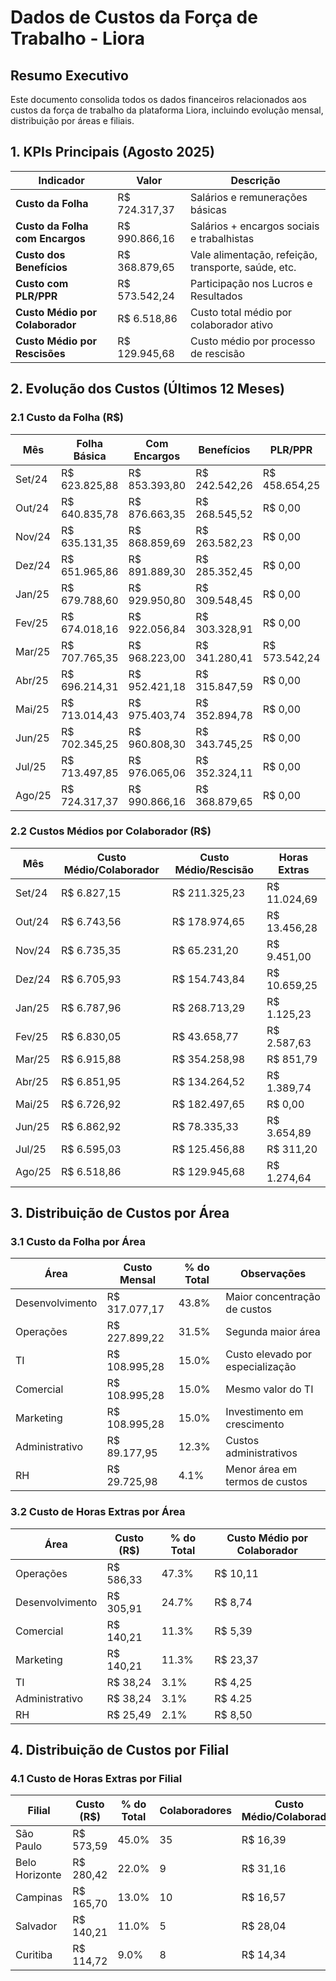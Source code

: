 # Dados de Custos da Força de Trabalho - Liora

## Resumo Executivo

Este documento consolida todos os dados financeiros relacionados aos custos da força de trabalho da plataforma Liora, incluindo evolução mensal, distribuição por áreas e filiais.

## 1. KPIs Principais (Agosto 2025)

| Indicador | Valor | Descrição |
|-----------|-------|-----------|
| **Custo da Folha** | R$ 724.317,37 | Salários e remunerações básicas |
| **Custo da Folha com Encargos** | R$ 990.866,16 | Salários + encargos sociais e trabalhistas |
| **Custo dos Benefícios** | R$ 368.879,65 | Vale alimentação, refeição, transporte, saúde, etc. |
| **Custo com PLR/PPR** | R$ 573.542,24 | Participação nos Lucros e Resultados |
| **Custo Médio por Colaborador** | R$ 6.518,86 | Custo total médio por colaborador ativo |
| **Custo Médio por Rescisões** | R$ 129.945,68 | Custo médio por processo de rescisão |

## 2. Evolução dos Custos (Últimos 12 Meses)

### 2.1 Custo da Folha (R$)

| Mês | Folha Básica | Com Encargos | Benefícios | PLR/PPR | Total |
|-----|--------------|--------------|------------|---------|-------|
| Set/24 | R$ 623.825,88 | R$ 853.393,80 | R$ 242.542,26 | R$ 458.654,25 | R$ 2.178.415,19 |
| Out/24 | R$ 640.835,78 | R$ 876.663,35 | R$ 268.545,52 | R$ 0,00 | R$ 1.785.044,65 |
| Nov/24 | R$ 635.131,35 | R$ 868.859,69 | R$ 263.582,23 | R$ 0,00 | R$ 1.767.573,27 |
| Dez/24 | R$ 651.965,86 | R$ 891.889,30 | R$ 285.352,45 | R$ 0,00 | R$ 1.828.207,61 |
| Jan/25 | R$ 679.788,60 | R$ 929.950,80 | R$ 309.548,45 | R$ 0,00 | R$ 1.919.287,85 |
| Fev/25 | R$ 674.018,16 | R$ 922.056,84 | R$ 303.328,91 | R$ 0,00 | R$ 1.899.403,91 |
| Mar/25 | R$ 707.765,35 | R$ 968.223,00 | R$ 341.280,41 | R$ 573.542,24 | R$ 2.590.811,00 |
| Abr/25 | R$ 696.214,31 | R$ 952.421,18 | R$ 315.847,59 | R$ 0,00 | R$ 1.965.470,08 |
| Mai/25 | R$ 713.014,43 | R$ 975.403,74 | R$ 352.894,78 | R$ 0,00 | R$ 2.041.312,95 |
| Jun/25 | R$ 702.345,25 | R$ 960.808,30 | R$ 343.745,25 | R$ 0,00 | R$ 1.997.898,80 |
| Jul/25 | R$ 713.497,85 | R$ 976.065,06 | R$ 352.324,11 | R$ 0,00 | R$ 2.041.886,02 |
| Ago/25 | R$ 724.317,37 | R$ 990.866,16 | R$ 368.879,65 | R$ 0,00 | R$ 2.084.062,18 |

### 2.2 Custos Médios por Colaborador (R$)

| Mês | Custo Médio/Colaborador | Custo Médio/Rescisão | Horas Extras |
|-----|-------------------------|----------------------|--------------|
| Set/24 | R$ 6.827,15 | R$ 211.325,23 | R$ 11.024,69 |
| Out/24 | R$ 6.743,56 | R$ 178.974,65 | R$ 13.456,28 |
| Nov/24 | R$ 6.735,35 | R$ 65.231,20 | R$ 9.451,00 |
| Dez/24 | R$ 6.705,93 | R$ 154.743,84 | R$ 10.659,25 |
| Jan/25 | R$ 6.787,96 | R$ 268.713,29 | R$ 1.125,23 |
| Fev/25 | R$ 6.830,05 | R$ 43.658,77 | R$ 2.587,63 |
| Mar/25 | R$ 6.915,88 | R$ 354.258,98 | R$ 851,79 |
| Abr/25 | R$ 6.851,95 | R$ 134.264,52 | R$ 1.389,74 |
| Mai/25 | R$ 6.726,92 | R$ 182.497,65 | R$ 0,00 |
| Jun/25 | R$ 6.862,92 | R$ 78.335,33 | R$ 3.654,89 |
| Jul/25 | R$ 6.595,03 | R$ 125.456,88 | R$ 311,20 |
| Ago/25 | R$ 6.518,86 | R$ 129.945,68 | R$ 1.274,64 |

## 3. Distribuição de Custos por Área

### 3.1 Custo da Folha por Área

| Área | Custo Mensal | % do Total | Observações |
|------|--------------|------------|-------------|
| Desenvolvimento | R$ 317.077,17 | 43.8% | Maior concentração de custos |
| Operações | R$ 227.899,22 | 31.5% | Segunda maior área |
| TI | R$ 108.995,28 | 15.0% | Custo elevado por especialização |
| Comercial | R$ 108.995,28 | 15.0% | Mesmo valor do TI |
| Marketing | R$ 108.995,28 | 15.0% | Investimento em crescimento |
| Administrativo | R$ 89.177,95 | 12.3% | Custos administrativos |
| RH | R$ 29.725,98 | 4.1% | Menor área em termos de custos |

### 3.2 Custo de Horas Extras por Área

| Área | Custo (R$) | % do Total | Custo Médio por Colaborador |
|------|------------|------------|----------------------------|
| Operações | R$ 586,33 | 47.3% | R$ 10,11 |
| Desenvolvimento | R$ 305,91 | 24.7% | R$ 8,74 |
| Comercial | R$ 140,21 | 11.3% | R$ 5,39 |
| Marketing | R$ 140,21 | 11.3% | R$ 23,37 |
| TI | R$ 38,24 | 3.1% | R$ 4,25 |
| Administrativo | R$ 38,24 | 3.1% | R$ 4.25 |
| RH | R$ 25,49 | 2.1% | R$ 8,50 |

## 4. Distribuição de Custos por Filial

### 4.1 Custo de Horas Extras por Filial

| Filial | Custo (R$) | % do Total | Colaboradores | Custo Médio/Colaborador |
|--------|------------|------------|---------------|------------------------|
| São Paulo | R$ 573,59 | 45.0% | 35 | R$ 16,39 |
| Belo Horizonte | R$ 280,42 | 22.0% | 9 | R$ 31,16 |
| Campinas | R$ 165,70 | 13.0% | 10 | R$ 16,57 |
| Salvador | R$ 140,21 | 11.0% | 5 | R$ 28,04 |
| Curitiba | R$ 114,72 | 9.0% | 8 | R$ 14,34 |

